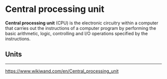 # Central processing unit

**Central processing unit** (CPU) is the electronic circuitry within a computer that carries out the instructions of a computer program by performing the basic arithmetic, logic, controlling and I/O operations specified by the instructions.


## Units


---
https://www.wikiwand.com/en/Central_processing_unit
